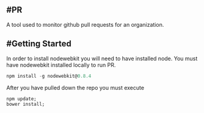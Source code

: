 #PR
-
A tool used to monitor github pull requests for an organization.  

#Getting Started
--
In order to install nodewebkit you will need to have installed node. 
You must have nodewebkit installed locally to run PR.  
```javascript
npm install -g nodewebkit@0.8.4
```
After you have pulled down the repo you must execute 
```
npm update;
bower install;
```
